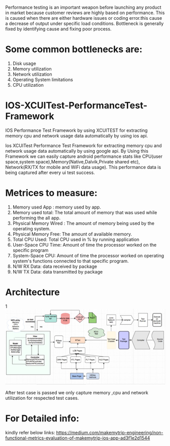 Performance testing is an important weapon before launching any product in market because customer reviews are highly based on performance. 
This is caused when there are either hardware issues or coding error.this cause a decrease of output under specific load conditions. Bottleneck is generally fixed by identifying cause and fixing poor process.

# Some common bottlenecks are:
1. Disk usage
2. Memory utilization
3. Network utilization
4. Operating System limitations
5. CPU utilization

# IOS-XCUITest-PerformanceTest-Framework
IOS Performance Test Framework by using XCUITEST for extracting memory cpu and network usage data automatically by using ios api.


Ios XCUITest Performance Test Framework for extracting memory cpu and network usage data automatically by using google api. By Using this Framework we can easily capture android performance stats like CPU(user space,system space),Memory(Native,Dalvik,Private shared etc), Network(RX/TX for mobile and WiFi data usage).
This performance data is being captured after every ui test success.

# Metrices to measure:
1. Memory used App : memory used by app.
2. Memory used total: The total amount of memory that was used while performing the all app. 
3. Physical Memory Wired : The amount of memory being used by the operating system.
4. Physical Memory Free: The amount of available memory.
5. Total CPU Used: Total CPU used in % by running application
6. User-Space CPU Time: Amount of time the processor worked on the specific program
7. System-Space CPU: Amount of time the processor worked on operating system's functions connected to that specific program.
8. N/W RX Data: data received by package
9. N/W TX Data: data transmitted by package


# Architecture
1![](https://github.com/Vishvnath96/IOS-XCUITest-PerformanceTest-Framework/blob/master/iosNfrArch.png)

After test case is passed we only capture memory ,cpu and network utilization for respected test cases.

# For Detailed info:
kindly refer below links:
https://medium.com/makemytrip-engineering/non-functional-metrics-evaluation-of-makemytrip-ios-app-ad3f1e2d1544
